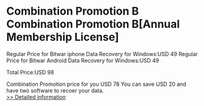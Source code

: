 # Combination Promotion B<br />Combination Promotion B[Annual Membership License] 

Regular Price for Bitwar iphone Data Recovery for Windows:USD 49
Regular Price for Bitwar Android Data Recovery for Windows:USD 49

Total Price:USD 98

Combination Promotion price for you USD 78
You can save USD 20 and have two software to recoer your data.<br />[>> Detailed information](https://secure.shareit.com/shareit/product.html?productid=300849696&affiliateid=200057808)